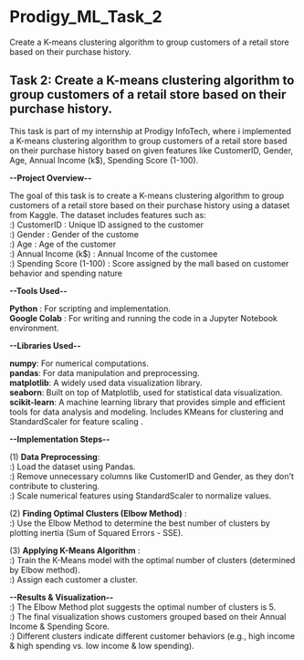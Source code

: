 # Prodigy_ML_Task_2
Create a K-means clustering algorithm to group customers of a retail store based on their purchase history.


## Task 2: Create a K-means clustering algorithm to group customers of a retail store based on their purchase history.

This task is part of my internship at Prodigy InfoTech, where i implemented a K-means clustering algorithm to group customers of a retail store based on their purchase history based on given features like CustomerID, Gender, Age, Annual Income (k$), Spending Score (1-100). 
<br>

**--Project Overview--**
<br>

The goal of this task is to create a K-means clustering algorithm to group customers of a retail store based on their purchase history using a dataset from Kaggle. The dataset includes features such as:
<br>
:) CustomerID : Unique ID assigned to the customer
<br>
:) Gender : Gender of the custome
<br>
:) Age : Age of the customer
<br>
:) Annual Income (k$) : Annual Income of the customee
<br>
:) Spending Score (1-100) : Score assigned by the mall based on customer behavior and spending nature
<br>


**--Tools Used--**
<br>

**Python** : For scripting and implementation.
<br>
**Google Colab** : For writing and running the code in a Jupyter Notebook environment.
<br>

**--Libraries Used--**
<br>

**numpy**: For numerical computations.
<br>
**pandas**: For data manipulation and preprocessing.
<br>
**matplotlib**: A widely used data visualization library.
<br>
**seaborn**: Built on top of Matplotlib, used for statistical data visualization.
<br>
**scikit-learn**: A machine learning library that provides simple and efficient tools for data analysis and modeling.
Includes KMeans for clustering and StandardScaler for feature scaling .
<br>

**--Implementation Steps--**
<br>

(1) **Data Preprocessing**: 
<br>
:) Load the dataset using Pandas.
<br>
:) Remove unnecessary columns like CustomerID and Gender, as they don't contribute to clustering.
<br>
:) Scale numerical features using StandardScaler to normalize values.
<br>


(2) **Finding Optimal Clusters (Elbow Method)** : 
<br>
:) Use the Elbow Method to determine the best number of clusters by plotting inertia (Sum of Squared Errors - SSE).
<br>

(3) **Applying K-Means Algorithm** : 
<br>
:) Train the K-Means model with the optimal number of clusters (determined by Elbow method).
<br>
:) Assign each customer a cluster.
<br>

**--Results & Visualization--** 
<br>
:) The Elbow Method plot suggests the optimal number of clusters is 5.
<br>
:) The final visualization shows customers grouped based on their Annual Income & Spending Score.
<br> 
:) Different clusters indicate different customer behaviors (e.g., high income & high spending vs. low income & low spending).
<br> 
